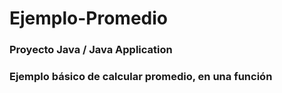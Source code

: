 # Ejemplo-Promedio
### Proyecto Java / Java Application
### Ejemplo básico de calcular promedio, en una función

